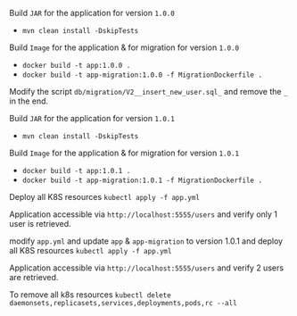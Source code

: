 Build `JAR` for the application for version `1.0.0`
* `mvn clean install -DskipTests`

Build `Image` for the application & for migration for version `1.0.0`
* `docker build -t app:1.0.0 .`
* `docker build -t app-migration:1.0.0 -f MigrationDockerfile .`

Modify the script `db/migration/V2__insert_new_user.sql_` and remove the `_` in the end.

Build `JAR` for the application for version `1.0.1`
* `mvn clean install -DskipTests`

Build `Image` for the application & for migration for version `1.0.1`
* `docker build -t app:1.0.1 .`
* `docker build -t app-migration:1.0.1 -f MigrationDockerfile .`

Deploy all K8S resources `kubectl apply -f app.yml`

Application accessible via `http://localhost:5555/users` and verify only 1 user is retrieved.

modify `app.yml` and update `app` & `app-migration` to version 1.0.1 and deploy all K8S resources `kubectl apply -f app.yml`

Application accessible via `http://localhost:5555/users` and verify 2 users are retrieved.

To remove all k8s resources `kubectl delete daemonsets,replicasets,services,deployments,pods,rc --all`